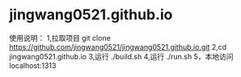 # jingwang0521.github.io
使用说明：
1,拉取项目  git clone https://github.com/jingwang0521/jingwang0521.github.io.git
2,cd jingwang0521.github.io
3,运行 ./build.sh
4,运行  ./run.sh
5，本地访问localhost:1313
